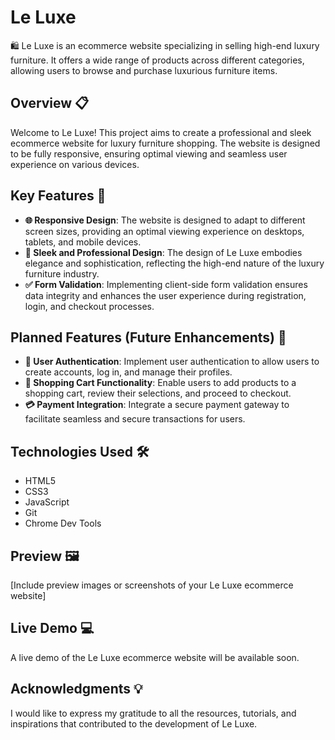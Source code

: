# Le Luxe 

🛍️ Le Luxe is an ecommerce website specializing in selling high-end luxury furniture. It offers a wide range of products across different categories, allowing users to browse and purchase luxurious furniture items.

## Overview 📋

Welcome to Le Luxe! This project aims to create a professional and sleek ecommerce website for luxury furniture shopping. The website is designed to be fully responsive, ensuring optimal viewing and seamless user experience on various devices.

## Key Features 🚀

- **🌐 Responsive Design**: The website is designed to adapt to different screen sizes, providing an optimal viewing experience on desktops, tablets, and mobile devices.
- **💎 Sleek and Professional Design**: The design of Le Luxe embodies elegance and sophistication, reflecting the high-end nature of the luxury furniture industry.
- **✅ Form Validation**: Implementing client-side form validation ensures data integrity and enhances the user experience during registration, login, and checkout processes.

## Planned Features (Future Enhancements) 🌟

- **🔐 User Authentication**: Implement user authentication to allow users to create accounts, log in, and manage their profiles.
- **🛒 Shopping Cart Functionality**: Enable users to add products to a shopping cart, review their selections, and proceed to checkout.
- **💳 Payment Integration**: Integrate a secure payment gateway to facilitate seamless and secure transactions for users.

## Technologies Used 🛠️

- HTML5
- CSS3
- JavaScript
- Git
- Chrome Dev Tools

## Preview 🖼️

[Include preview images or screenshots of your Le Luxe ecommerce website]

## Live Demo 💻

A live demo of the Le Luxe ecommerce website will be available soon.

## Acknowledgments 💡

I would like to express my gratitude to all the resources, tutorials, and inspirations that contributed to the development of Le Luxe. 
